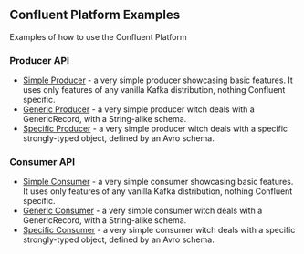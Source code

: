 ## Confluent Platform Examples ##
Examples of how to use the Confluent Platform

### Producer API ###
- [Simple Producer](https://github.com/MihaiBogdanEugen/confluent-platform-examples/blob/master/producer-api/simple-producer/src/main/java/de/mls/confluent/platform/examples/SimpleProducerExample.java) - a very simple producer showcasing basic features. It uses only features of any vanilla Kafka distribution, nothing Confluent specific.
- [Generic Producer](https://github.com/MihaiBogdanEugen/confluent-platform-examples/blob/master/producer-api/generic-producer/src/main/java/de/mls/confluent/platform/examples/GenericProducerExample.java) - a very simple producer witch deals with a GenericRecord, with a String-alike schema.
- [Specific Producer](https://github.com/MihaiBogdanEugen/confluent-platform-examples/blob/master/producer-api/specific-producer/src/main/java/de/mls/confluent/platform/examples/SpecificProducerExample.java) - a very simple producer witch deals with a specific strongly-typed object, defined by an Avro schema.

### Consumer API ###
- [Simple Consumer](https://github.com/MihaiBogdanEugen/confluent-platform-examples/blob/master/consumer-api/simple-consumer/src/main/java/de/mls/confluent/platform/examples/SimpleConsumerExample.java) - a very simple consumer showcasing basic features. It uses only features of any vanilla Kafka distribution, nothing Confluent specific.
- [Generic Consumer](https://github.com/MihaiBogdanEugen/confluent-platform-examples/blob/master/consumer-api/generic-consumer/src/main/java/de/mls/confluent/platform/examples/GenericConsumerExample.java) - a very simple consumer witch deals with a GenericRecord, with a String-alike schema.
- [Specific Consumer](https://github.com/MihaiBogdanEugen/confluent-platform-examples/blob/master/consumer-api/specific-consumer/src/main/java/de/mls/confluent/platform/examples/SpecificConsumerExample.java) - a very simple consumer witch deals with a specific strongly-typed object, defined by an Avro schema.